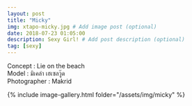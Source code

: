 ```yaml
---
layout: post
title: "Micky"
img: xtapo-micky.jpg # Add image post (optional)
date: 2018-07-23 01:05:00
description: Sexy Girl! # Add post description (optional)
tag: [sexy]
---
```

Concept : Lie on the beach  
Model : มิเคล่า เฮเซลวู๊ด  
Photographer : Makrid                       

{% include image-gallery.html folder="/assets/img/micky" %}
